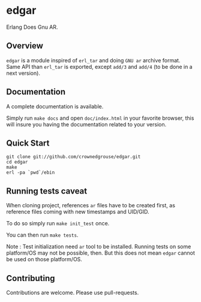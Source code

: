 # edgar #

Erlang Does Gnu AR.

## Overview ##

``edgar`` is a module inspired of ``erl_tar`` and doing ``GNU ar`` archive format.
Same API than ``erl_tar`` is exported, except ``add/3`` and ``add/4`` (to be done in a next version).


## Documentation ##

A complete documentation is available.

Simply run `make docs` and open `doc/index.html` in your favorite browser, this will insure you having the documentation related to your version.

## Quick Start ##

```
git clone git://github.com/crownedgrouse/edgar.git
cd edgar
make
erl -pa `pwd`/ebin
```

## Running tests caveat ##
When cloning project, references `ar` files have to be created first, as reference files coming with new timestamps and UID/GID.

To do so simply run `make init_test` once.

You can then run `make tests`.

Note : Test initialization need `ar` tool to be installed. Running tests on some platform/OS may not be possible, then.
But this does not mean `edgar` cannot be used on those platform/OS.



## Contributing ##

Contributions are welcome. Please use pull-requests.
